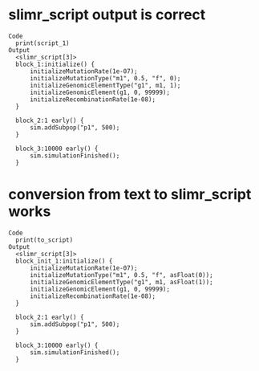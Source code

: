 # slimr_script output is correct

    Code
      print(script_1)
    Output
      <slimr_script[3]>
      block_1:initialize() {
          initializeMutationRate(1e-07);
          initializeMutationType("m1", 0.5, "f", 0);
          initializeGenomicElementType("g1", m1, 1);
          initializeGenomicElement(g1, 0, 99999);
          initializeRecombinationRate(1e-08);
      }
      
      block_2:1 early() {
          sim.addSubpop("p1", 500);
      }
      
      block_3:10000 early() {
          sim.simulationFinished();
      }

# conversion from text to slimr_script works

    Code
      print(to_script)
    Output
      <slimr_script[3]>
      block_init_1:initialize() {
          initializeMutationRate(1e-07);
          initializeMutationType("m1", 0.5, "f", asFloat(0));
          initializeGenomicElementType("g1", m1, asFloat(1));
          initializeGenomicElement(g1, 0, 99999);
          initializeRecombinationRate(1e-08);
      }
      
      block_2:1 early() {
          sim.addSubpop("p1", 500);
      }
      
      block_3:10000 early() {
          sim.simulationFinished();
      }

